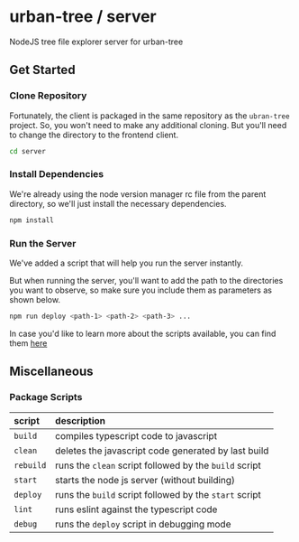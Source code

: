 # urban-tree / server
NodeJS tree file explorer server for urban-tree

## Get Started

### Clone Repository

Fortunately, the client is packaged in the same repository as the `ubran-tree` project.
So, you won't need to make any additional cloning.
But you'll need to change the directory to the frontend client.

```sh
cd server
```

### Install Dependencies

We're already using the node version manager rc file from the parent directory, so we'll just
install the necessary dependencies.

```sh
npm install
```

### Run the Server

We've added a script that will help you run the server instantly.

But when running the server, you'll want to add the path to the directories you want to observe,
so make sure you include them as parameters as shown below.

```sh
npm run deploy <path-1> <path-2> <path-3> ...
```

In case you'd like to learn more about the scripts available, you can find them [here](#glossary)

## Miscellaneous

### Package Scripts

|script|description|
|:-----|:----------|
|`build`|compiles typescript code to javascript|
|`clean`|deletes the javascript code generated by last build|
|`rebuild`|runs the `clean` script followed by the `build` script|
|`start`|starts the node js server (without building)|
|`deploy`|runs the `build` script followed by the `start` script|
|`lint`|runs eslint against the typescript code|
|`debug`|runs the `deploy` script in debugging mode|
